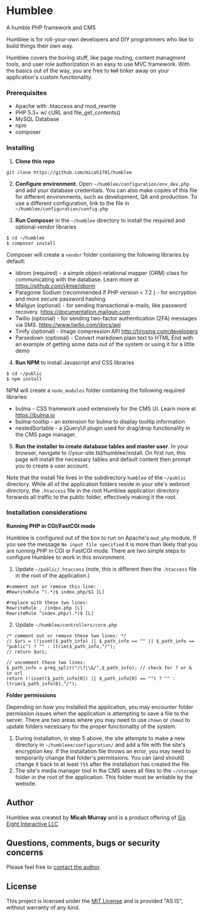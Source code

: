 # Humblee

A humble PHP framework and CMS

Humblee is for roll-your-own developers and DIY programmers who like to build things their own way.

Humblee covers the boring stuff, like page routing, content managment tools, and user role authorization in an easy to use MVC framework. With the basics out of the way, you are free to ~~toil~~ tinker away on your application's custom functionality.

### Prerequisites

* Apache with .htaccess and mod_rewrite
* PHP 5.3+ w/ cURL and file_get_contents()
* MySQL Database
* npm
* composer


### Installing


1. **Clone this repo**
```
git clone https://github.com/micah1701/humblee
```

2. **Configure environment**. Open `~/humblee/configuration/env_dev.php` and add your database credentials.  You can also make copies of this file for different environments, such as development, QA and production. To use a different configuration, link to the file in `~/humblee/configuration/config.php`

3. **Run Composer** in the `~/humblee` directory to install the required and optional vendor libraries
```
$ cd ~/humblee
$ composer install
```
Composer will create a `vendor` folder containing the following libraries by default:
* Idirom (required) - a simple object-relational mapper (ORM) class for communicating with the database. Learn more at <https://github.com/j4mie/idiorm>
* Paragonie Sodium (recommended if PHP version < 7.2 ) - for encryption and more secure password hashing
* Mailgun (optional) - for sending transactional e-mails, like password recovery. <https://documentation.mailgun.com>
* Twilio (optional) - for sending two-factor authentication (2FA) messages via SMS. <https://www.twilio.com/docs/api>
* Tinify (optional) - Image compression API <http://tinypng.com/developers>
* Parsedown (optional) - Convert markdown plain text to HTML
End with an example of getting some data out of the system or using it for a little demo

4. **Run NPM** to install Javascript and CSS libraries
```
$ cd ~/public
$ npm install
```
NPM will create a `node_modules` folder containing the following required libraries:
* bulma - CSS framework used extensively for the CMS UI. Learn more at <https://bulma.io>
* bulma-tooltip - an extension for bulma to display tooltip information
* nestedSortable - a jQueryUI plugin used for drag/drop functionality in the CMS page manager.

5. **Run the installer to create database tables and master user**. In your browser, navigate to //your-site.tld/humblee/install.  On first run, this page will install the necessary tables and default content then prompt you to create a user account.

Note that the install file lives in the subdirectory `humblee` of the `~/public` directory.  While all of the application folders reside in your site's webroot directory, the `.htaccess` file in the root Humblee application directory forwards all traffic to the public folder, effectively making it the root.

### Installation considerations
**Running PHP in CGI/FastCGI mode**

Humblee is configured out of the box to run on Apache's `mod_php` module.  If you see the message `No input file specified` it is more than likely that you are running PHP in CGI or FastCGI mode.  There are two simple steps to configure Humblee to work in this environment.
1. Update `~/public/.htaccess` (note, this is different then the `.htaccess` file in the root of the application.)
```
#comment out or remove this line:
#RewriteRule ^(.*)$ index.php/$1 [L]

#replace with these two lines:
RewriteRule . /index.php [L]
RewriteRule ^index.php/(.*)$ [L]
```
2. Update `~/humblee/controllers/core.php`
```
/* comment out or remove these two lines: */
// $uri = (!isset($_path_info) || $_path_info == "" || $_path_info == "public") ? "" : ltrim($_path_info,"/");
// return $uri;

// uncomment these two lines:
$_path_info = preg_split("/\?|\&/",$_path_info); // check for ? or & in url
return (!isset($_path_info[0]) || $_path_info[0] == "") ? "" : ltrim($_path_info[0],"/");
```

**Folder permissions**

Depending on how you installed the application, you may encounter folder permission issues when the application is attempting to save a file to the server.  There are two areas where you may need to use `chown` or `chmod` to update folders necessary for the proper functionality of the system.
1. During installation, in step 5 above, the site attempts to make a new directory in `~/humbleee/configuration/` and add a file with the site's encryption key.  If the installation file throws an error, you may need to temporarily change that folder's permissions.  You can (and should) change it back to at least `755` after the installation has created the file.
2. The site's media manager tool in the CMS saves all files to the `~/storage` folder in the root of the application. This folder must be writable by the website.

## Author

Humblee was created by **Micah Murray** and is a product offering of [Six Eight Interactive LLC](https://sixeightinteractive.com)

## Questions, comments, bugs or security concerns

Please feel free to [contact the author](https://sixeightinteractive.com/contact).


## License

This project is licensed under the [MIT License](https://opensource.org/licenses/MIT) and is provided "AS IS", without warranty of any kind.


